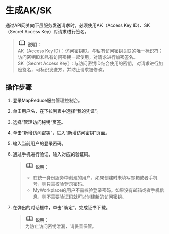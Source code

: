 # 生成AK/SK<a name="ZH-CN_TOPIC_0109962573"></a>

通过API网关向下层服务发送请求时，必须使用AK（Access Key ID）、SK（Secret Access Key）对请求进行签名。

>![](public_sys-resources/icon-note.gif) **说明：**   
>AK（Access Key ID）：访问密钥ID。与私有访问密钥关联的唯一标识符；访问密钥ID和私有访问密钥一起使用，对请求进行加密签名。  
>SK（Secret Access Key）：与访问密钥ID结合使用的密钥，对请求进行加密签名，可标识发送方，并防止请求被修改。  

## 操作步骤<a name="s15d4acfc9ac74324a26031f31df4fc2a"></a>

1.  登录MapReduce服务管理控制台。
2.  单击用户名，在下拉列表中选择“我的凭证“。
3.  选择“管理访问秘钥“页签。
4.  单击“新增访问密钥“，进入“新增访问密钥”页面。
5.  输入当前用户的登录密码。
6.  通过手机进行验证，输入对应的验证码。

    >![](public_sys-resources/icon-note.gif) **说明：**   
    >-   在统一身份服务中创建的用户，如果创建时未填写邮箱或者手机号，则只需校验登录密码。  
    >-   MyWorkplace的用户不需校验登录密码。如果没有邮箱或者手机信息，则不需要验证码就可以创建新的访问密钥。  

7.  在弹出的对话框中，单击“确定”，完成证书下载。

    >![](public_sys-resources/icon-note.gif) **说明：**   
    >为防止访问密钥泄漏，请妥善保管。  


